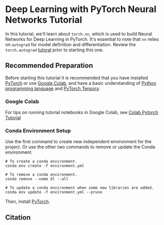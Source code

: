 # Deep Learning with PyTorch Neural Networks Tutorial

In this tutorial, we'll learn about ``torch.nn``, which is used to build Neural Networks for Deep Learning in PyTorch. It's essential to note that ``nn`` relies on ``autograd`` for model definition and differentiation. Review the ``torch.autograd`` [tutoral](https://github.com/darinz/DL-PT-Autograd) prior to starting this one.

## Recommended Preparation

Before starting this tutorial it is recommended that you have installed [PyTorch](https://pytorch.org/) or use [Google Colab](https://colab.research.google.com/?utm_source=scs-index), and have a basic understanding of [Python programming language](https://www.python.org/doc/) and [PyTorch Tensors](https://github.com/darinz/DL-PT-Tensor):

### Google Colab

For tips on running tutorial notebooks in Google Colab, see [Colab Pytorch Tutorial](https://pytorch.org/tutorials/beginner/colab)

### Conda Environment Setup

Use the first command to create new independent environment for the project. Or use the other two commands to remove or update the Conda environment.

```shell
# To create a conda environment.
conda env create -f environment.yml

# To remove a conda environment.
conda remove --name dl --all

# To update a conda environment when some new libraries are added.
conda env update -f environment.yml --prune
```
Then, install [PyTorch](https://pytorch.org/).

## Citation

```bibtex

```
